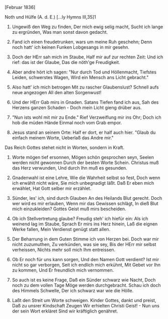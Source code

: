  [Februar 1836]

Noth und Hülfe (A. d. E.) [...ly Hymns III,35]1
1. Ungewiß den Weg zu finden,
 Der mich ewig selig macht,
 Sucht ich lange zu ergründen,
 Was man sonst davon gedacht.

2. Fand ich einen freudetrunken,
 wars um meine Ruh geschehn;
 Denn noch hatt' ich keinen Funken
 Lobgesangs in mir gesehn.

3. Doch der HErr sah mich im Staube,
 Half mir auf zur rechten Zeit:
 Und ich rief: das ist der Glaube,
 Das die nöth'ge Freudigkeit.

4. Aber andre hört ich sagen:
 "Nur durch Tod und Höllenmacht,
 Tiefstes Leiden, schwerstes Wagen,
 Wird ein Mensch ans Licht gebracht."

5. Also hatt' ich mich betrogen
 Mit zu rascher Glaubenslust?
 Schnell aufs neue angezogen
 All den alten Sorgenwust!

6. Und der HErr Gab mirs in Gnaden.
 Satans Tiefen fand ich aus,
 Sah des Herzens ganzen Schaden -
 Doch mein Licht gieng drüber aus.

7. "Nun ists wohl mit mir zu Ende."
 Rief Verzweiflung mir ins Ohr;
 Doch ich hob die müden Hände
 Einmal noch vom Grab empor.

8. Jesus stand an seinem Orte:
 Half er dort, er half auch hier.
 "Glaub du einfach meinem Worte,
 Ueberlaß das Andre mir."


Das Reich Gottes stehet nicht in Worten, sondern in Kraft.

1. Worte mögen tief ersonnen,
 Mögen schön gesprochen seyn,
 Seelen werden nicht gewonnen
 Durch der besten Worte Schein.
 Christus muß das Herz verwunden,
 Und durch Ihn muß es gesunden.

2. Gnadenwahl ist eine Lehre,
 Wie die Wahrheit selbst so fest,
 Doch wenn ich erwählt nicht wäre,
 Sie mich unbegnadigt läßt.
 Daß Er eben mich erwählet,
 Hat Gott selber mir erzählet.

3. Sünder, les' ich, sind durch Glauben
 An des Heilands Blut gerecht.
 Doch wer wird es mir erlauben,
 Wenn mir das Gewissen schlägt,
 In dieß Blut mich einzukleiden?
 Gottes Geist muß mirs bescheiden.

4. Ob ich Stellvertretung glaube?
 Freudig steh' ich hiefür ein:
 Als ich weinend lag im Staube,
 Sprach Er mirs ins Herz hinein,
 Laß die eignen Werke fallen,
 Mein Verdienst genügt statt allen.

5. Der Beharrung in dem Guten
 Stimme ich von Herzen bei.
 Doch war mir nicht zuzumuthen,
 Zu verkünden, was sie sey,
 Bis der HErr mir selbst verheissen,
 Nichts mehr soll mich Ihm entreissen.

6. Ob Er noch für uns kann sorgen,
 Und den Namen Gott verdient?
 Ist mir nicht so gar verborgen,
 Seit ich endlich mich erkühnt,
 Mit Gebet vor Ihn zu kommen,
 Und Er freundlich mich vernommen.

7. So auch ist es keine Frage,
 Daß ein Sünder schwarz wie Nacht,
 Doch noch zu dem vollen Tage
 Möge werden durchgebracht.
 Schau ich doch des Himmels Schwelle,
 Der ich schwarz war wie die Hölle.

8. Laßt den Streit um Worte schweigen.
 Kinder Gottes, dankt und preist,
 Daß zu unsrer Kindschaft Zeugen
 Wir erhielten Christi Geist! -
 Nun uns der sein Wort erkläret
 Sind wir kräftiglich genähret.

